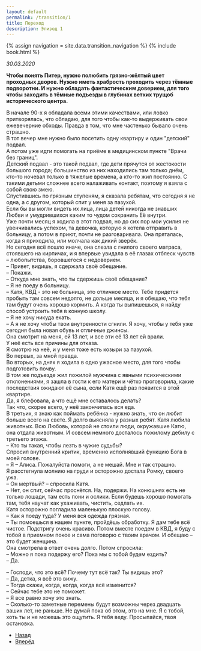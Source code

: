 ```yaml
---
layout: default
permalink: /transition/1
title: Переход
description: Эпизод 1
---
```

{% assign navigation = site.data.transition_navigation %}
{% include book.html %}

*30.03.2020*

**Чтобы понять Питер, нужно полюбить грязно-жёлтый цвет проходных дворов. Нужно иметь храбрость проходить через тёмные подворотни. И нужно обладать фантастическим доверием, для того чтобы заходить в тёмные подъезды в глубинах ветхих трущоб исторического центра.**

В начале 90-х я обладала всеми этими качествами, или ловко притворялась, что обладаю, для того чтобы как-то выдерживать свои ежевечерние обходы. Правда в том, что мне частенько бывало очень страшно.  
В тот вечер мне нужно было посетить одну квартиру и один "детский" подвал.  
А потом уже идти помогать на приёме в медицинском пункте "Врачи без границ".  
Детский подвал - это такой подвал, где дети прячутся от жестокости большого города; большинство из них находились там только днём, кто-то ночевал только в тяжелые времена, а кто-то жил постоянно. С такими детьми сложнее всего налаживать контакт, поэтому я взяла с собой свою змею.  
Спустившись по грязным ступеням, я сказала ребятам, что сегодня я не одна, а с другом, который спит у меня за пазухой.  
Если бы вы могли видеть их лица, лица детей никогда не знавших Любви и умудрившихся каким то чудом сохранить Её внутри.  
Уже почти месяц я ходила в этот подвал, но до сих пор мои усилия не увенчивались успехом, та девочка, которую я хотела отправить в больницу, а потом в приют, почти не разговаривала. Она пряталась, когда я приходила, или молчала как дикий зверёк.  
Но сегодня всё пошло иначе, она слезла с гнилого своего матраса, стоявшего на кирпичах, и я впервые увидала в её глазах отблеск чувств – любопытства, боровшегося с недоверием.  
– Привет, видишь, я сдержала своё обещание.  
– Покажи.  
– Откуда мне знать, что ты сдержишь своё обещание?  
– Я не поеду в больницу.  
– Катя, КВД - это не больница, это отличное место. Тебе придется пробыть там совсем недолго, не дольше месяца, и я обещаю, что тебя там будут очень хорошо кормить. А когда ты выпишешься, я найду способ устроить тебя в конную школу.  
– Я не хочу никуда ехать.  
– А я не хочу чтобы твои внутренности сгнили. Я хочу, чтобы у тебя уже сегодня была новая обувь и отличные джинсы.  
Она смотрит на меня, ей 13 лет, и все эти её 13 лет ей врали.  
У неё есть все причины для отказа.  
Я смотрю на неё, и у меня тоже есть козыри за пазухой.  
Во первых, за мной правда.  
Во вторых, на днях я ходила в одно ужасное место, для того чтобы подготовить почву.  
В том же подъезде жил пожилой мужчина с явными психическими отклонениями, я зашла в гости к его матери и чётко проговорила, какие последствия ожидают её сына, если Катя ещё раз появится в этой квартире.  
Да, я блефовала, а что ещё мне оставалось делать?  
Так что, скорее всего, у неё закончилась вся еда.  
В третьих, я знаю как поймать ребёнка - нужно знать, что он любит больше всего на свете. Я долго выясняла у разных ребят. Катя любила животных. Всю Любовь, которой не стоили люди, окружавшие Катю, она отдала животным. И совсем немного досталось пожилому дебилу с третьего этажа.  
– Кто ты такая, чтобы лезть в чужие судьбы?  
Спросил внутренний критик, временно исполнявший функцию Бога в моей голове.  
– Я – Алиса. Пожалуйста помоги, а не мешай. Мне и так страшно.  
Я расстегнула молнию на груди и осторожно достала Ромку, своего ужа.  
– Он мертвый? – спросила Катя.  
– Нет, он спит, сейчас проснётся. На, подержи. На конюшнях есть не только лошади, там есть пони и ослики. Если будешь хорошо помогать там, тебя научат как ухаживать, чистить, седлать их.  
Катя осторожно погладила маленькую плоскую голову.  
– Как я поеду туда? У меня вся одежда грязная.  
– Ты помоешься в нашем пункте, пройдёшь обработку. Я дам тебе всё чистое. Подстригу очень красиво. Потом вместе поедем в КВД, я буду с тобой в приемном покое и сама поговорю с твоим врачом. И обещаю – это будет женщина.  
Она смотрела в ответ очень долго. Потом спросила:  
– Можно я пока подержу его? Пока мы с тобой будем ездить?  
– Да.

– Господи, что это всё? Почему тут всё так? Ты видишь это?  
– Да, детка, я всё это вижу.  
– Тогда скажи, когда, когда, когда всё изменится?  
– Сейчас тебе это не поможет.  
– Я все равно хочу это знать.  
– Сколько-то заметные перемены будут возможны через двадцать ваших лет, не раньше. Не думай пока об этом, это на мне. Я с тобой, хоть ты и не можешь это ощутить. Я тебя веду. Просыпайся, твоя остановка.

<nav aria-label="pagination">
  <ul class="pagination justify-content-center">
    <li class="page-item">
      <a class="page-link" href="/transition/0"><i class="bi bi-arrow-left"></i> Назад</a>
    </li>
    <li class="page-item">
      <a class="page-link" href="/transition/2">Вперёд <i class="bi bi-arrow-right"></i></a>
    </li>
  </ul>
</nav>